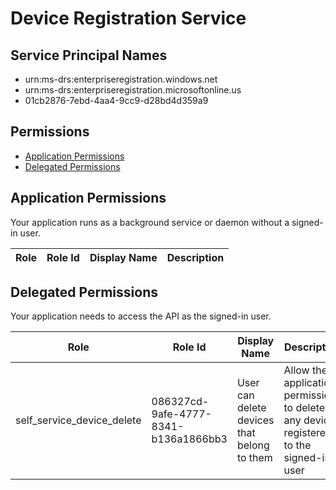 # Device Registration Service
## Service Principal Names
- urn:ms-drs:enterpriseregistration.windows.net
- urn:ms-drs:enterpriseregistration.microsoftonline.us
- 01cb2876-7ebd-4aa4-9cc9-d28bd4d359a9

 ## Permissions
- [Application Permissions](#application-permissions)
- [Delegated Permissions](#delegated-permissions)

## Application Permissions
Your application runs as a background service or daemon without a signed-in user.

| Role | Role Id | Display Name | Description |
|---|---|---|---|

## Delegated Permissions
Your application needs to access the API as the signed-in user. 

| Role | Role Id | Display Name | Description |
|---|---|---|---|
| self_service_device_delete | 086327cd-9afe-4777-8341-b136a1866bb3 | User can delete devices that belong to them | Allow the application permissions to delete any device registered to the signed-in user |

